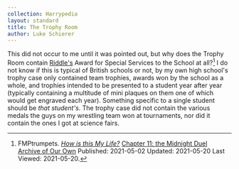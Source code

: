 ```yaml
---
collection: Harrypedia
layout: standard
title: The Trophy Room
author: Luke Schierer
---
```


This did not occur to me until it was pointed out, but why does the Trophy Room
contain [Riddle's][Riddle] Award for Special Services to the School at all?[^20210520-1]
I do not know if this is typical of British schools or not, by my own high
school's trophy case only contained team trophies, awards won by the school as
a whole, and trophies intended to be presented to a student year after year
(typically containing a multitude of mini plaques on them one of which would
get engraved each year). Something specific to a single student should be
_that student's_. The trophy case did not contain the various medals the guys
on my wrestling team won at tournaments, nor did it contain the ones I got at
science fairs.

[Riddle]: /Harrypedia/people/riddle/tom_marvolo//

[^20210520-1]:
    FMPtrumpets.
    _[How is this My Life?](https://archiveofourown.org/works/31033985)_
    [Chapter 11: the Midnight Duel](https://archiveofourown.org/works/31033985/chapters/77703686)  
    [Archive of Our Own](https://archiveofourown.org)
    Published: 2021-05-02 Updated: 2021-05-20 Last Viewed: 2021-05-20.
